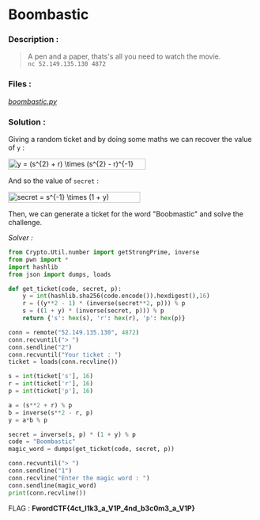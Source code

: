 # Boombastic

### Description :
> A pen and a paper, thats's all you need to watch the movie.    
> `nc 52.149.135.130 4872` 

### Files :  
*[boombastic.py]()*

### Solution : 
Giving a random ticket and by doing some maths we can recover the value of `y` :

<img src="http://www.sciweavers.org/tex2img.php?eq=y%20%3D%20%28s%5E%7B2%7D%20%2B%20r%29%20%5Ctimes%20%28s%5E%7B2%7D%20-%20r%29%5E%7B-1%7D%20%20%5Cpmod%7Bp%7D&bc=White&fc=Black&im=jpg&fs=12&ff=arev&edit=0" align="center" border="0" alt="y = (s^{2} + r) \times (s^{2} - r)^{-1}  \pmod{p}" width="278" height="22" />

And so the value of `secret` :

<img src="http://www.sciweavers.org/tex2img.php?eq=secret%20%3D%20s%5E%7B-1%7D%20%5Ctimes%20%281%20%2B%20y%29%20%20%5Cpmod%7Bp%7D&bc=White&fc=Black&im=jpg&fs=12&ff=arev&edit=0" align="center" border="0" alt="secret = s^{-1} \times (1 + y)  \pmod{p}" width="267" height="22" />

Then, we can generate a ticket for the word "Boobmastic" and solve the challenge.

*Solver :*
```python
from Crypto.Util.number import getStrongPrime, inverse
from pwn import *
import hashlib
from json import dumps, loads

def get_ticket(code, secret, p):
    y = int(hashlib.sha256(code.encode()).hexdigest(),16)
    r = ((y**2 - 1) * (inverse(secret**2, p))) % p
    s = ((1 + y) * (inverse(secret, p))) % p
    return {'s': hex(s), 'r': hex(r), 'p': hex(p)}

conn = remote("52.149.135.130", 4872)
conn.recvuntil("> ")
conn.sendline("2")
conn.recvuntil("Your ticket : ")
ticket = loads(conn.recvline())

s = int(ticket['s'], 16)
r = int(ticket['r'], 16)
p = int(ticket['p'], 16)

a = (s**2 + r) % p
b = inverse(s**2 - r, p)
y = a*b % p

secret = inverse(s, p) * (1 + y) % p
code = "Boombastic"
magic_word = dumps(get_ticket(code, secret, p))

conn.recvuntil("> ")
conn.sendline("1")
conn.recvline("Enter the magic word : ")
conn.sendline(magic_word)
print(conn.recvline())
```

FLAG : **FwordCTF{4ct_l1k3_a_V1P_4nd_b3c0m3_a_V1P}**

